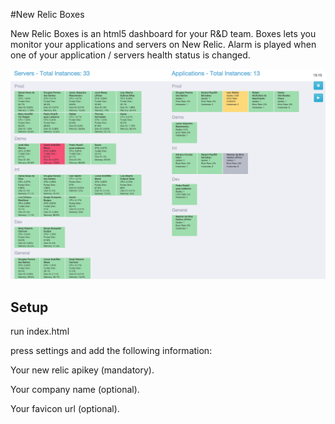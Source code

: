 #New Relic Boxes

New Relic Boxes is an html5 dashboard for your R&D team. Boxes lets you monitor your applications and servers on New Relic.
Alarm is played when one of your application / servers health status is changed.

![New Relic Boxes](/boxes.png?raw=true "Screenshot")

## Setup

run index.html

press settings and add the following information:

Your new relic apikey (mandatory).

Your company name (optional).

Your favicon url (optional).

